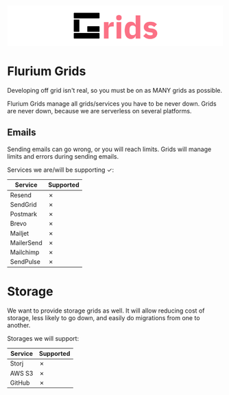 ![Grids banner](./assets/banner.svg)

# Flurium Grids

Developing off grid isn't real, so you must be on as MANY grids as possible.

Flurium Grids manage all grids/services you have to be never down.
Grids are never down, because we are serverless on several platforms.

## Emails

Sending emails can go wrong, or you will reach limits.
Grids will manage limits and errors during sending emails.

Services we are/will be supporting &check;:

| Service    | Supported |
| ---------- | --------- |
| Resend     | &cross;   |
| SendGrid   | &cross;   |
| Postmark   | &cross;   |
| Brevo      | &cross;   |
| Mailjet    | &cross;   |
| MailerSend | &cross;   |
| Mailchimp  | &cross;   |
| SendPulse  | &cross;   |

# Storage

We want to provide storage grids as well. It will allow reducing cost of storage,
less likely to go down, and easily do migrations from one to another.

Storages we will support:

| Service | Supported |
| ------- | --------- |
| Storj   | &cross;   |
| AWS S3  | &cross;   |
| GitHub  | &cross;   |
